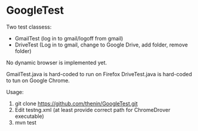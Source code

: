 # GoogleTest

Two test classess:
 - GmailTest (log in to gmail/logoff from gmail)
 - DriveTest (Log in to gmail, change to Google Drive, add folder, remove folder)

 No dynamic browser is implemented yet.

GmailTest.java is hard-coded to run on Firefox
DriveTest.java is hard-coded to tun on Google Chrome.


Usage:
1. git clone https://github.com/thenin/GoogleTest.git
2. Edit testng.xml (at least provide correct path for ChromeDrover executable)
3. mvn test